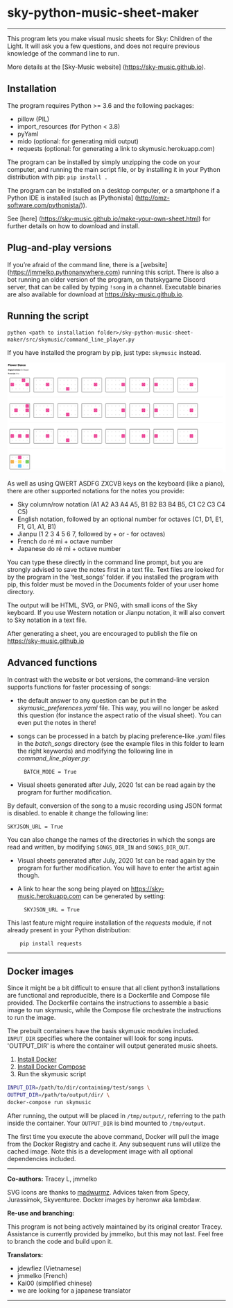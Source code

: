# sky-python-music-sheet-maker
***
This program lets you make visual music sheets for Sky: Children of the Light. It will ask you a few questions, and does not require previous knowledge of the command line to run. 

More details at the [Sky-Music website] (https://sky-music.github.io).

## Installation

The program requires Python >= 3.6 and the following packages:

* pillow (PIL)
* import_resources (for Python < 3.8)
* pyYaml
* mido (optional: for generating midi output)
* requests (optional: for generating a link to skymusic.herokuapp.com)

The program can be installed by simply unzipping the code on your computer, and running the main script file, or by installing it in your Python distribution with pip: `pip install .`

The program can be installed on a desktop computer,  or a smartphone if a Python IDE is installed (such as [Pythonista] (http://omz-software.com/pythonista/)).

See [here] (https://sky-music.github.io/make-your-own-sheet.html) for further details on how to download and install.

## Plug-and-play versions

If you’re afraid of the command line, there is a [website] (https://jmmelko.pythonanywhere.com) running this script.
There is also a bot running an older version of the program, on thatskygame Discord server, that can be called by typing `!song` in a channel.
Executable binaries are also available for download at <https://sky-music.github.io>.

## Running the script

    python <path to installation folder>/sky-python-music-sheet-maker/src/skymusic/command_line_player.py

If you have installed the program by pip, just type: `skymusic` instead.

![Flower Dance intro music sheet](https://raw.githubusercontent.com/sky-music/sky-python-music-sheet-maker/master/images/flower_dance_intro.png)

As well as using QWERT ASDFG ZXCVB keys on the keyboard (like a piano), there are other supported notations for the notes you provide:

- Sky column/row notation (A1 A2 A3 A4 A5, B1 B2 B3 B4 B5, C1 C2 C3 C4 C5)
- English notation, followed by an optional number for octaves (C1, D1, E1, F1, G1, A1, B1)
- Jianpu (1 2 3 4 5 6 7, followed by + or - for octaves)
- French do ré mi + octave number
- Japanese do ré mi + octave number

You can type these directly in the command line prompt, but you are strongly advised to save the notes first in a text file. Text files are looked for by the program in the 'test_songs' folder. if you installed the program with pip, this folder must be moved in the Documents folder of your user home directory.

The output will be HTML, SVG, or PNG, with small icons of the Sky keyboard. If you use Western notation or Jianpu notation, it will also convert to Sky notation in a text file.

After generating a sheet, you are encouraged to publish the file on https://sky-music.github.io

## Advanced functions

In contrast with the website or bot versions, the command-line version supports functions for faster processing of songs:

* the default answer to any question can be put in the *skymusic\_preferences.yaml* file. This way, you will no longer be asked this question (for instance the aspect ratio of the visual sheet). You can  even put the notes in there! 
* songs can be processed in a batch by placing preference-like *.yaml* files in the *batch\_songs* directory (see the example files in this folder to learn the right keywords) and modifying the following line in  *command\_line\_player.py*:

        BATCH_MODE = True
* Visual sheets generated after July, 2020 1st can be read again by the program for further modification.

By default, conversion of the song to a music recording using JSON format is disabled. to enable it change the following line:

    SKYJSON_URL = True

You can also change the names of the directories in which the songs are read and written, by modifying `SONGS_DIR_IN` and `SONGS_DIR_OUT`.

* Visual sheets generated after July, 2020 1st can be read again by the program for further modification. You will have to enter the artist again though.
* A link to hear the song being played on https://sky-music.herokuapp.com can be generated by setting:

        SKYJSON_URL = True

This last feature might require installation of the *requests* module, if not already present in your Python distribution:

        pip install requests

***

## Docker images

Since it might be a bit difficult to ensure that all client python3 installations are functional and reproducible, there is a Dockerfile and Compose file provided. The Dockerfile contains the instructions to assemble a basic image to run skymusic, while the Compose file orchestrate the instructions to run the image.

The prebuilt containers have the basis skymusic modules included. `INPUT_DIR` specifies where the container will look for song inputs. 'OUTPUT_DIR' is where the container will output generated music sheets.

1. [Install Docker](https://docs.docker.com/get-docker/)
2. [Install Docker Compose](https://docs.docker.com/compose/install/)
3. Run the skymusic script

```sh
INPUT_DIR=/path/to/dir/containing/test/songs \
OUTPUT_DIR=/path/to/output/dir/ \
docker-compose run skymusic
```

After running, the output will be placed in `/tmp/output/`, referring to the path inside the container. Your `OUTPUT_DIR` is bind mounted to `/tmp/output`.

The first time you execute the above command, Docker will pull the image from the Docker Registry and cache it. Any subsequent runs will utilize the cached image.
Note this is a development image with all optional dependencies included.

***

**Co-authors:** Tracey L, jmmelko

SVG icons are thanks to [madwurmz](http://madwurmz.com).
Advices taken from Specy, Jurassimok, Skyventuree.
Docker images by heronwr aka lambdaw.

**Re-use and branching:**

This program is not being actively maintained by its original creator Tracey. Assistance is currently provided by jmmelko, but this may not last. Feel free to branch the code and build upon it.

**Translators:**

- jdewfiez (Vietnamese)
- jmmelko (French)
- Kai00 (simplified chinese)
- we are looking for a japanese translator

***
